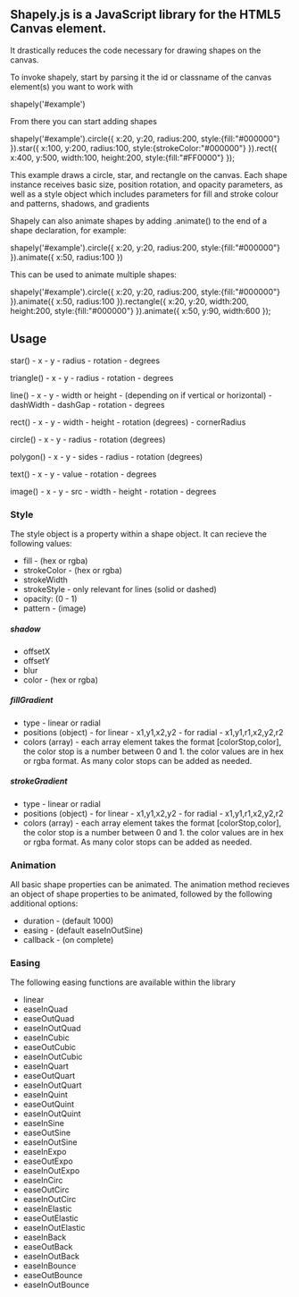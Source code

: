 ## Shapely.js is a JavaScript library for the HTML5 Canvas element. ##

It drastically reduces the code necessary for drawing shapes on the canvas.

To invoke shapely, start by parsing it the id or classname of the canvas element(s) you want to work with

shapely('#example')

From there you can start adding shapes

shapely('#example').circle({ x:20, y:20, radius:200, style:{fill:"#000000"} }).star({ x:100, y:200, radius:100, style:{strokeColor:"#000000"} }).rect({ x:400, y:500, width:100, height:200, style:{fill:"#FF0000"} });

This example draws a circle, star, and rectangle on the canvas. Each shape instance receives basic size, position rotation, and opacity parameters, as well as a style object which includes parameters for fill and stroke colour and patterns, shadows, and gradients

Shapely can also animate shapes by adding .animate() to the end of a shape declaration, for example:

shapely('#example').circle({ x:20, y:20, radius:200, style:{fill:"#000000"} }).animate({ x:50, radius:100 })

This can be used to animate multiple shapes:

shapely('#example').circle({ x:20, y:20, radius:200, style:{fill:"#000000"} }).animate({ x:50, radius:100 }).rectangle({ x:20, y:20, width:200, height:200, style:{fill:"#000000"} }).animate({ x:50, y:90, width:600 });


## Usage ##


star()
	- x
	- y
	- radius
	- rotation - degrees
	
triangle()
	- x
	- y
	- radius
	- rotation - degrees
	
line()
	- x
	- y
	- width or height - (depending on if vertical or horizontal)
	- dashWidth
	- dashGap
	- rotation - degrees
	
rect()
	- x
	- y
	- width
	- height
	- rotation (degrees)
	- cornerRadius
	
circle()
	- x
	- y
	- radius
	- rotation (degrees)
	
polygon()
	- x
	- y
	- sides
	- radius
	- rotation (degrees)
	
text()
	- x
	- y
	- value
	- rotation - degrees
	
image()
	- x
	- y
	- src
	- width
	- height
	- rotation - degrees
	
### Style ###

The style object is a property within a shape object. It can recieve the following values:

- fill - (hex or rgba)
- strokeColor - (hex or rgba)
- strokeWidth
- strokeStyle - only relevant for lines (solid or dashed)
- opacity: (0 - 1)
- pattern - (image)

##### shadow #####

- offsetX
- offsetY
- blur
- color - (hex or rgba)

##### fillGradient #####

- type - linear or radial
- positions (object) - for linear - x1,y1,x2,y2
				   - for radial - x1,y1,r1,x2,y2,r2
- colors (array) - each array element takes the format [colorStop,color], the color stop is a number between 0 and 1. the color values are in hex or rgba format.
As many color stops can be added as needed.

##### strokeGradient #####

- type - linear or radial
- positions (object) - for linear - x1,y1,x2,y2
				   - for radial - x1,y1,r1,x2,y2,r2
- colors (array) - each array element takes the format [colorStop,color], the color stop is a number between 0 and 1. the color values are in hex or rgba format.
As many color stops can be added as needed.


### Animation ###

All basic shape properties can be animated.
The animation method recieves an object of shape properties to be animated, followed by the following additional options:
- duration - (default 1000)
- easing - (default easeInOutSine)
- callback - (on complete)

### Easing ###
The following easing functions are available within the library

- linear
- easeInQuad
- easeOutQuad
- easeInOutQuad
- easeInCubic
- easeOutCubic
- easeInOutCubic
- easeInQuart
- easeOutQuart
- easeInOutQuart
- easeInQuint
- easeOutQuint
- easeInOutQuint
- easeInSine
- easeOutSine
- easeInOutSine
- easeInExpo
- easeOutExpo
- easeInOutExpo
- easeInCirc
- easeOutCirc
- easeInOutCirc
- easeInElastic
- easeOutElastic
- easeInOutElastic
- easeInBack
- easeOutBack
- easeInOutBack
- easeInBounce
- easeOutBounce
- easeInOutBounce


